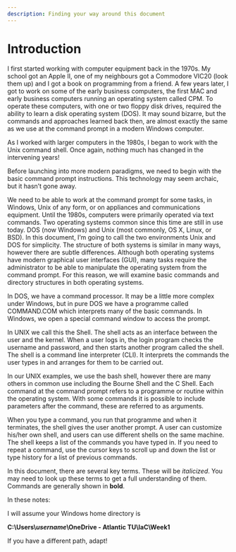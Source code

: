 ```yaml
---
description: Finding your way around this document
---
```


# Introduction

I first started working with computer equipment back in the 1970s. My school got an Apple II, one of my neighbours got a Commodore VIC20 (look them up) and I got a book on programming from a friend. A few years later, I got to work on some of the early business computers, the first MAC and early business computers running an operating system called CPM. To operate these computers, with one or two floppy disk drives, required the ability to learn a disk operating system (DOS). It may sound bizarre, but the commands and approaches learned back then, are almost exactly the same as we use at the command prompt in a modern Windows computer.&#x20;

As I worked with larger computers in the 1980s, I began to work with the Unix command shell. Once again, nothing much has changed in the intervening years!

Before launching into more modern paradigms, we need to begin with the basic command prompt instructions. This technology may seem archaic, but it hasn’t gone away.&#x20;

We need to be able to work at the command prompt for some tasks, in Windows, Unix of any form, or on appliances and communications equipment. Until the 1980s, computers were primarily operated via text commands. Two operating systems common since this time are still in use today. DOS (now Windows) and Unix (most commonly, OS X, Linux, or BSD). In this document, I’m going to call the two environments Unix and DOS for simplicity. The structure of both systems is similar in many ways, however there are subtle differences. Although both operating systems have modern graphical user interfaces (GUI), many tasks require the administrator to be able to manipulate the operating system from the command prompt. For this reason, we will examine basic commands and directory structures in both operating systems.&#x20;

In DOS, we have a command processor. It may be a little more complex under Windows, but in pure DOS we have a programme called COMMAND.COM which interprets many of the basic commands. In Windows, we open a special command window to access the prompt.&#x20;

In UNIX we call this the Shell. The shell acts as an interface between the user and the kernel. When a user logs in, the login program checks the username and password, and then starts another program called the shell. The shell is a command line interpreter (CLI). It interprets the commands the user types in and arranges for them to be carried out.&#x20;

In our UNIX examples, we use the bash shell, however there are many others in common use including the Bourne Shell and the C Shell. Each command at the command prompt refers to a programme or routine within the operating system. With some commands it is possible to include parameters after the command, these are referred to as arguments.&#x20;

When you type a command, you run that programme and when it terminates, the shell gives the user another prompt. A user can customize his/her own shell, and users can use different shells on the same machine. The shell keeps a list of the commands you have typed in. If you need to repeat a command, use the cursor keys to scroll up and down the list or type history for a list of previous commands.

In this document, there are several key terms. These will be _italicized_. You may need to look up these terms to get a full understanding of them. Commands are generally shown in **bold**.

In these notes:

I will assume your Windows home directory is&#x20;

**C:\Users\\**_**username**_**\OneDrive - Atlantic TU\IaC\Week1**

If you have a different path, adapt!
